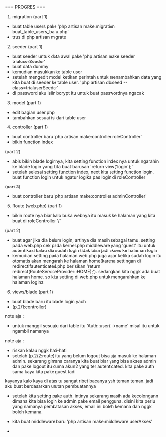 === PROGRES ===
1. migration
(part 1)
- buat table users pake 'php artisan make:migration buat_table_users_baru.php'
- trus di php artisan migrate

2. seeder
(part 1)
- buat seeder untuk data awal pake 'php artisan make:seeder trialuserSeeder'
- buat data dummy
- kemudian masukkan ke table user
- setelah mengedit model ketikan perintah untuk menambahkan data yang kita buat di seeder ke table user. 'php artisan db:seed --class=trialuserSeeder'
- di password aku isiin bcrypt itu untuk buat passwordnya ngacak

3. model
(part 1)
- edit bagian user.php
- tambahkan sesuai isi dari table user

4. controller
(part 1)
- buat controller baru 'php artisan make:controller roleController'
- bikin function index

(part 2)
- abis bikin blade loginnya, kita setting function index nya untuk ngarahin ke blade login yang kita buat barusan 'return view('login');'
- setelah selesai setting function index, next kita setting function login. buat function login untuk ngatur logika pas login di roleController

(part 3)
- buat controller baru 'php artisan make:controller adminController'

5. Route (web.php)
(part 1)
- bikin route nya biar kalo buka webnya itu masuk ke halaman yang kita buat di roleController '/'

(part 2)
- buat agar jika dia belum login, artinya dia masih sebagai tamu. setting pada web.php cek pada kernel.php middleware yang 'guest' itu untuk autentikasi kalau dia sudah login tidak bisa jadi akses ke halaman login
- kemudian setting pada halaman web.php juga agar ketika sudah login itu otomatis akan mengarah ke halaman home(karena settingan di redirectifautenticated.php berisikan 'return redirect(RouteServiceProvider::HOME);'). sedangkan kita nggk ada buat halaman home. so kita setting di web.php untuk mengarahkan ke halaman loginz

6. views/blade
(part 1)
- buat blade baru itu blade login yach
- (p.2/1:controller)



note aja :
- untuk manggil sesuatu dari table itu
'Auth::user()->name' misal itu untuk ngambil namanya

note aja :
- riskan kalau nggk hati-hati
- setelah (p.2/2:route) itu yang belum logout bisa aja masuk ke halaman admin. sekarang gimana caranya kita buat biar yang bisa akses admin dan pake logout itu cuma akun2 yang ter autenticated. kita pake auth sama kaya kita pake guest tadi

kayanya kalo kaya di atas tu sangat ribet bacanya yah teman teman. jadi aku buat berdasarkan urutan pembuatannya

- setelah kita setting pake auth. intinya sekarang masih ada kecolongann dimana kita bisa login ke admin pake email pengguna. disini kita perlu yang namanya pembatasan akses, email ini boleh kemana dan nggk boleh kemana.

- kita buat middleware baru 'php artisan make:middleware userAkses'

- 
